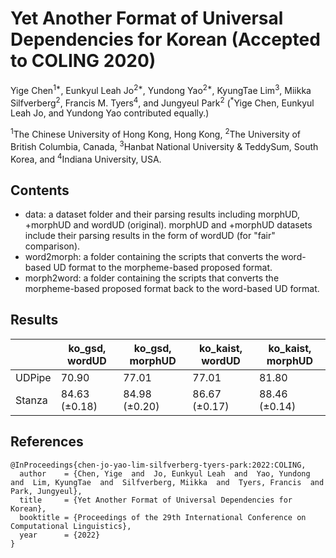 # Yet Another Format of Universal Dependencies for Korean (Accepted to COLING 2020)

Yige Chen<sup>1*</sup>, Eunkyul Leah Jo<sup>2*</sup>, Yundong Yao<sup>2*</sup>, KyungTae Lim<sup>3</sup>, Miikka Silfverberg<sup>2</sup>, Francis M. Tyers<sup>4</sup>, and Jungyeul Park<sup>2</sup> (<sup>*</sup>Yige Chen, Eunkyul Leah Jo, and Yundong Yao contributed equally.)

<sup>1</sup>The Chinese University of Hong Kong, Hong Kong, <sup>2</sup>The University of British Columbia, Canada, <sup>3</sup>Hanbat National University & TeddySum, South Korea, and <sup>4</sup>Indiana University, USA.




## Contents

<!-- - src: a script folder. -->
- data: a dataset folder and their parsing results including morphUD, +morphUD and wordUD (original). morphUD and +morphUD datasets include their parsing results in the form of wordUD (for "fair" comparison).
- word2morph: a folder containing the scripts that converts the word-based UD format to the morpheme-based proposed format. 
- morph2word: a folder containing the scripts that converts the morpheme-based proposed format back to the word-based UD format. 

## Results

|   | ko_gsd, wordUD | ko_gsd, morphUD | ko_kaist, wordUD | ko_kaist, morphUD |
|---|---|---|---|---|
| UDPipe | 70.90 | 77.01 | 77.01 | 81.80 |
| Stanza | 84.63 (±0.18) | 84.98 (±0.20) | 86.67 (±0.17) | 88.46 (±0.14) |

## References

```
@InProceedings{chen-jo-yao-lim-silfverberg-tyers-park:2022:COLING,
  author    = {Chen, Yige  and  Jo, Eunkyul Leah  and  Yao, Yundong  and  Lim, KyungTae  and  Silfverberg, Miikka  and  Tyers, Francis  and  Park, Jungyeul},
  title     = {Yet Another Format of Universal Dependencies for Korean},
  booktitle = {Proceedings of the 29th International Conference on Computational Linguistics},
  year      = {2022}
}
```
